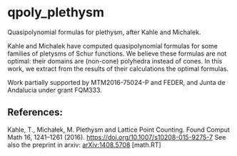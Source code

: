 # qpoly_plethysm
Quasipolynomial formulas for plethysm, after Kahle and Michalek.

Kahle and Michalek have computed quasipolynomial formulas for some families of pletysms of Schur functions. We believe these formulas are not optimal:
their domains are (non-cone) polyhedra instead of cones. In this work, we extract from the results of their calculations the optimal formulas.

Work partially supported by MTM2016-75024-P and FEDER, and Junta de Andalucia under grant  FQM333.

## References:

Kahle, T., Michałek, M. Plethysm and Lattice Point Counting. Found Comput Math 16, 1241–1261 (2016). https://doi.org/10.1007/s10208-015-9275-7
See also the preprint in arxiv:  	[arXiv:1408.5708](https://arxiv.org/abs/1408.5708) \[math.RT\]
